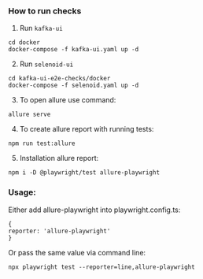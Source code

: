 ### How to run checks

1. Run `kafka-ui`
```
cd docker
docker-compose -f kafka-ui.yaml up -d
```
2. Run `selenoid-ui`
```
cd kafka-ui-e2e-checks/docker
docker-compose -f selenoid.yaml up -d
```

3. To open allure use command: 
```
allure serve
```
4. To create allure report with running tests:
```
npm run test:allure
```

5. Installation allure report:
```
npm i -D @playwright/test allure-playwright
```

### Usage:

Either add allure-playwright into playwright.config.ts:
```
{
reporter: 'allure-playwright'
}
```
Or pass the same value via command line:
```
npx playwright test --reporter=line,allure-playwright
```